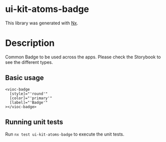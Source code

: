 # ui-kit-atoms-badge

This library was generated with [Nx](https://nx.dev).

# Description

Common Badge to be used across the apps. Please check the Storybook to see the different types.

## Basic usage

```
<vioc-badge
  [style]="'round'"
  [color]="'primary'"
  [label]="'Badge'"
></vioc-badge>
```

## Running unit tests

Run `nx test ui-kit-atoms-badge` to execute the unit tests.
